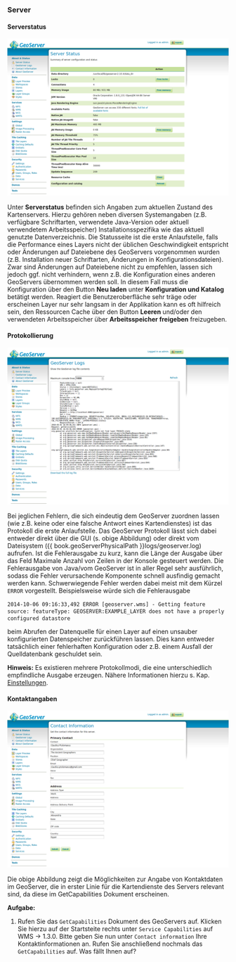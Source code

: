 ### Server

#### Serverstatus

![Serverstatus](../../assets/ui_server_status.png)

Unter **Serverstatus** befinden sich Angaben zum aktuellen Zustand des Kartenservers.
Hierzu gehören neben diversen Systemangaben (z.B. verfügbare
Schriftarten, verwendete Java-Version oder aktuell verwendetem Arbeitsspeicher)
Installationsspezifika wie das aktuell genutzte Datenverzeichnis. Die Statusseite
ist die erste Anlaufstelle, falls die Performance eines Layers nicht der üblichen
Geschwindigkeit entspricht oder Änderungen auf Dateiebene des GeoServers vorgenommen
wurden (z.B. Installation neuer Schriftarten, Änderungen in Konfigurationsdateien).
Zwar sind Änderungen auf Dateiebene nicht zu empfehlen, lassen sich jedoch ggf.
nicht verhindern, wenn z.B. die Konfiguration eines anderen GeoServers übernommen
werden soll. In diesem Fall muss die Konfiguration über den Button **Neu laden**
unter **Konfiguration und Katalog** betätigt werden. Reagiert die Benutzeroberfläche
sehr träge oder erscheinen Layer nur sehr langsam in der Applikation kann es oft
hilfreich sein, den Ressourcen Cache über den Button **Leeren** und/oder den verwendeten
Arbeitsspeicher über **Arbeitsspeicher freigeben** freizugeben.

#### Protokollierung

![Protokollierung](../../assets/ui_logs.png)

Bei jeglichen Fehlern, die sich eindeutig dem GeoServer zuordnen lassen (wie z.B.
keine oder eine falsche Antwort eines Kartendienstes) ist das Protokoll die erste
Anlaufstelle. Das GeoServer Protokoll lässt sich dabei entweder direkt über die
GUI (s. obige Abbildung) oder direkt vom Dateisystem ({{ book.geoServerPhysicalPath }}logs/geoserver.log)
aufrufen. Ist die Fehlerausgabe zu kurz, kann die Länge der Ausgabe über das Feld
Maximale Anzahl von Zeilen in der Konsole gesteuert werden. Die Fehlerausgabe von
Java/vom GeoServer ist in aller Regel sehr ausführlich, sodass die Fehler verursachende
Komponente schnell ausfindig gemacht werden kann. Schwerwiegende Fehler werden
dabei meist mit dem Kürzel `ERROR` vorgestellt. Beispielsweise würde sich die Fehlerausgabe

```
2014-10-06 09:16:33,492 ERROR [geoserver.wms] - Getting feature source: featureType: GEOSERVER:EXAMPLE_LAYER does not have a properly configured datastore
```

beim Abrufen der Datenquelle für einen Layer auf einen unsauber konfigurierten
Datenspeicher zurückführen lassen. Dies kann entweder tatsächlich einer fehlerhaften
Konfiguration oder z.B. einem Ausfall der Quelldatenbank geschuldet sein.

**Hinweis:** Es existieren mehrere Protokollmodi, die eine unterschiedlich empfindliche
Ausgabe erzeugen. Nähere Informationen hierzu s. Kap. [Einstellungen](../settings/README.md).

#### Kontaktangaben

![Kontaktinformationen](../../assets/ui_contact_information.png)

Die obige Abbildung zeigt die Möglichkeiten zur Angabe von Kontaktdaten im GeoServer,
die in erster Linie für die Kartendienste des Servers relevant sind,
da diese im GetCapabilities Dokument erscheinen.

**Aufgabe:**

1. Rufen Sie das `GetCapabilities` Dokument des GeoServers auf. Klicken Sie hierzu auf der Startsteite rechts unter `Service Capabilities` auf WMS -> 1.3.0.
Bitte geben Sie nun unter `Contact information` Ihre Kontaktinformationen an. Rufen Sie anschließend nochmals das `GetCapabilities` auf. Was fällt Ihnen auf?
